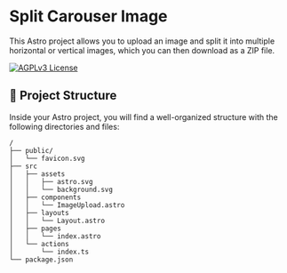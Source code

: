 # Split Carouser Image

This Astro project allows you to upload an image and split it into multiple horizontal or vertical images, which you can then download as a ZIP file.

[![AGPLv3 License](https://img.shields.io/badge/License-AGPL%20v3-yellow.svg)](./LICENSE)

## 🚀 Project Structure

Inside your Astro project, you will find a well-organized structure with the following directories and files:

```text
/
├── public/
│   └── favicon.svg
├── src
│   ├── assets
│   │   ├── astro.svg
│   │   └── background.svg
│   ├── components
│   │   └── ImageUpload.astro
│   ├── layouts
│   │   └── Layout.astro
│   ├── pages
│   │   └── index.astro
│   └── actions
│       └── index.ts
└── package.json
```

